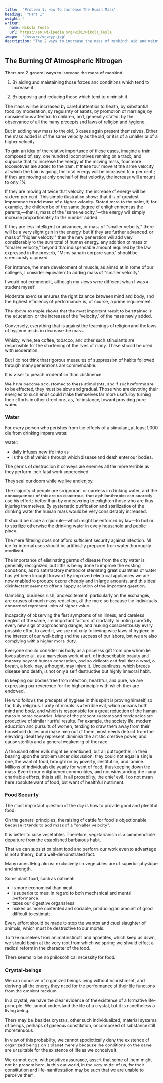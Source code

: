 ```yaml
---
title:  "Problem 1: How To Increase The Human Mass"
heading:  "Part 1"
weight: 4
writer:
  name: Nikola Tesla
  url: https://en.wikipedia.org/wiki/Nikola_Tesla
image:  "/covers/energy.jpg"
description: "The 2 ways to increase the mass of mankind: aid and maintain those forces which increase it and  oppose those which diminish it"
---
```



## The Burning Of Atmospheric Nitrogen

There are 2 general ways to increase the mass of mankind: 

1. By aiding and maintaining those forces and conditions which tend to increase it

2. By opposing and reducing those which tend to diminish it. 

The mass will be increased by careful attention to health, by substantial food, by moderation, by regularity of habits, by promotion of marriage, by conscientious attention to children, and, generally stated, by the observance of all the many precepts and laws of religion and hygiene. 

But in adding new mass to the old, 3 cases again present themselves. Either the mass added is of the same velocity as the old, or it is of a smaller or of a higher velocity. 

To gain an idea of the relative importance of these cases, imagine a train composed of, say, one hundred locomotives running on a track, and suppose that, to increase the energy of the moving mass, four more locomotives are added to the train. If these four move at the same velocity at which the train is going, the total energy will be increased four per cent.; if they are moving at only one half of that velocity, the increase will amount to only 1%

If they are moving at twice that velocity, the increase of energy will be sixteen per cent. This simple illustration shows that it is of greatest importance to add mass of a higher velocity. Stated more to the point, if, for example, the children be of the same degree of enlightenment as the parents,—that is, mass of the "same velocity,"—the energy will simply increase proportionately to the number added. 

If they are less intelligent or advanced, or mass of "smaller velocity," there will be a very slight gain in the energy; but if they are further advanced, or mass of "higher velocity," then the new generation will add very considerably to the sum total of human energy. any addition of mass of "smaller velocity," beyond that indispensable amount required by the law expressed in the proverb, "Mens sana in corpore sano," should be strenuously opposed. 

For instance, the mere development of muscle, as aimed at in some of our colleges, I consider equivalent to adding mass of "smaller velocity". 

I would not commend it, although my views were different when I was a student myself. 

Moderate exercise ensures the right balance between mind and body, and the highest efficiency of performance, is, of course, a prime requirement. 

The above example shows that the most important result to be attained is the education, or the increase of the "velocity," of the mass newly added. 

Conversely, everything that is against the teachings of religion and the laws of hygiene tends to decrease the mass. 

Whisky, wine, tea coffee, tobacco, and other such stimulants are responsible for the shortening of the lives of many. These should be used with moderation.

But I do not think that rigorous measures of suppression of habits followed through many generations are commendable. 

It is wiser to preach moderation than abstinence. 

We have become accustomed to these stimulants, and if such reforms are to be effected, they must be slow and gradual. Those who are devoting their energies to such ends could make themselves far more useful by turning their efforts in other directions, as, for instance, toward providing pure water. 


### Water

For every person who perishes from the effects of a stimulant, at least 1,000 die from drinking impure water. 

Water:
- daily infuses new life into us
- is the chief vehicle through which disease and death enter our bodies. 

The germs of destruction it conveys are enemies all the more terrible as they perform their fatal work unperceived. 

They seal our doom while we live and enjoy. 

The majority of people are so ignorant or careless in drinking water, and the consequences of this are so disastrous, that a philanthropist can scarcely use his efforts better than by endeavoring to enlighten those who are thus injuring themselves. By systematic purification and sterilization of the drinking water the human mass would be very considerably increased. 

It should be made a rigid rule—which might be enforced by law—to boil or to sterilize otherwise the drinking water in every household and public place. 

The mere filtering does not afford sufficient security against infection. All ice for internal uses should be artificially prepared from water thoroughly sterilized. 

The importance of eliminating germs of disease from the city water is generally recognized, but little is being done to improve the existing conditions, as no satisfactory method of sterilizing great quantities of water has yet been brought forward. By improved electrical appliances we are now enabled to produce ozone cheaply and in large amounts, and this ideal disinfectant seems to offer a happy solution of the important question.

Gambling, business rush, and excitement, particularly on the exchanges, are causes of much mass reduction, all the more so because the individuals concerned represent units of higher value. 

Incapacity of observing the first symptoms of an illness, and careless neglect of the same, are important factors of mortality. In noting carefully every new sign of approaching danger, and making conscientiously every possible effort to avert it, we are not only following wise laws of hygiene in the interest of our well-being and the success of our labors, but we are also complying with a higher moral duty. 

Everyone should consider his body as a priceless gift from one whom he loves above all, as a marvelous work of art, of indescribable beauty and mastery beyond human conception, and so delicate and frail that a word, a breath, a look, nay, a thought, may injure it. Uncleanliness, which breeds disease and death, is not only a self destructive but highly immoral habit. 

In keeping our bodies free from infection, healthful, and pure, we are expressing our reverence for the high principle with which they are endowed. 

He who follows the precepts of hygiene in this spirit is proving himself, so far, truly religious. Laxity of morals is a terrible evil, which poisons both mind and body, and which is responsible for a great reduction of the human mass in some countries. Many of the present customs and tendencies are productive of similar hurtful results. For example, the society life, modern education and pursuits of women, tending to draw them away from their household duties and make men out of them, must needs detract from the elevating ideal they represent, diminish the artistic creative power, and cause sterility and a general weakening of the race.

A thousand other evils might be mentioned, but all put together, in their bearing upon the problem under discussion, they could not equal a single one, the want of food, brought on by poverty, destitution, and famine. Millions of individuals die yearly for want of food, thus keeping down the mass. Even in our enlightened communities, and not withstanding the many charitable efforts, this is still, in all probability, the chief evil. I do not mean here absolute want of food, but want of healthful nutriment. 


### Food Security

The most important question of the day is how to provide good and plentiful food. 

On the general principles, the raising of cattle for food is objectionable because it tends to add mass of a "smaller velocity".

It is better to raise vegetables. Therefore, vegetarianism is a commendable departure from the established barbarous habit. 

That we can subsist on plant food and perform our work even to advantage is not a theory, but a well-demonstrated fact. 

Many races living almost exclusively on vegetables are of superior physique and strength. 

Some plant food, such as oatmeal:
- is more economical than meat
- is superior to meat in regard to both mechanical and mental performance. 
- taxes our digestive organs less
- makes us more contented and sociable, producing an amount of good difficult to estimate. 

Every effort should be made to stop the wanton and cruel slaughter of animals, which must be destructive to our morals. 

To free ourselves from animal instincts and appetites, which keep us down, we should begin at the very root from which we spring: we should effect a radical reform in the character of the food. 

There seems to be no philosophical necessity for food. 


### Crystal-beings

We can conceive of organized beings living without nourishment, and deriving all the energy they need for the performance of their life functions from the ambient medium.

In a crystal, we have the clear evidence of the existence of a formative life-principle. We cannot understand the life of a crystal, but it is nonetheless a living being.

There may be, besides crystals, other such individualized, material systems of beings, perhaps of gaseous constitution, or composed of substance still more tenuous. 

In view of this probability, we cannot apodictically deny the existence of organized beings on a planet merely because the conditions on the same are unsuitable for the existence of life as we conceive it.

We cannot even, with positive assurance, assert that some of them might not be present here, in this our world, in the very midst of us, for their constitution and life-manifestation may be such that we are unable to perceive them. 



